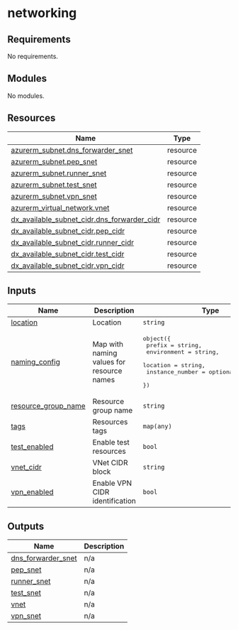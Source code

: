 # networking

<!-- BEGIN_TF_DOCS -->
## Requirements

No requirements.

## Modules

No modules.

## Resources

| Name | Type |
|------|------|
| [azurerm_subnet.dns_forwarder_snet](https://registry.terraform.io/providers/hashicorp/azurerm/latest/docs/resources/subnet) | resource |
| [azurerm_subnet.pep_snet](https://registry.terraform.io/providers/hashicorp/azurerm/latest/docs/resources/subnet) | resource |
| [azurerm_subnet.runner_snet](https://registry.terraform.io/providers/hashicorp/azurerm/latest/docs/resources/subnet) | resource |
| [azurerm_subnet.test_snet](https://registry.terraform.io/providers/hashicorp/azurerm/latest/docs/resources/subnet) | resource |
| [azurerm_subnet.vpn_snet](https://registry.terraform.io/providers/hashicorp/azurerm/latest/docs/resources/subnet) | resource |
| [azurerm_virtual_network.vnet](https://registry.terraform.io/providers/hashicorp/azurerm/latest/docs/resources/virtual_network) | resource |
| [dx_available_subnet_cidr.dns_forwarder_cidr](https://registry.terraform.io/providers/pagopa-dx/azure/latest/docs/resources/available_subnet_cidr) | resource |
| [dx_available_subnet_cidr.pep_cidr](https://registry.terraform.io/providers/pagopa-dx/azure/latest/docs/resources/available_subnet_cidr) | resource |
| [dx_available_subnet_cidr.runner_cidr](https://registry.terraform.io/providers/pagopa-dx/azure/latest/docs/resources/available_subnet_cidr) | resource |
| [dx_available_subnet_cidr.test_cidr](https://registry.terraform.io/providers/pagopa-dx/azure/latest/docs/resources/available_subnet_cidr) | resource |
| [dx_available_subnet_cidr.vpn_cidr](https://registry.terraform.io/providers/pagopa-dx/azure/latest/docs/resources/available_subnet_cidr) | resource |

## Inputs

| Name | Description | Type | Default | Required |
|------|-------------|------|---------|:--------:|
| <a name="input_location"></a> [location](#input\_location) | Location | `string` | n/a | yes |
| <a name="input_naming_config"></a> [naming\_config](#input\_naming\_config) | Map with naming values for resource names | <pre>object({<br/>    prefix          = string,<br/>    environment     = string,<br/>    location        = string,<br/>    instance_number = optional(number, 1),<br/>  })</pre> | n/a | yes |
| <a name="input_resource_group_name"></a> [resource\_group\_name](#input\_resource\_group\_name) | Resource group name | `string` | n/a | yes |
| <a name="input_tags"></a> [tags](#input\_tags) | Resources tags | `map(any)` | n/a | yes |
| <a name="input_test_enabled"></a> [test\_enabled](#input\_test\_enabled) | Enable test resources | `bool` | n/a | yes |
| <a name="input_vnet_cidr"></a> [vnet\_cidr](#input\_vnet\_cidr) | VNet CIDR block | `string` | n/a | yes |
| <a name="input_vpn_enabled"></a> [vpn\_enabled](#input\_vpn\_enabled) | Enable VPN CIDR identification | `bool` | n/a | yes |

## Outputs

| Name | Description |
|------|-------------|
| <a name="output_dns_forwarder_snet"></a> [dns\_forwarder\_snet](#output\_dns\_forwarder\_snet) | n/a |
| <a name="output_pep_snet"></a> [pep\_snet](#output\_pep\_snet) | n/a |
| <a name="output_runner_snet"></a> [runner\_snet](#output\_runner\_snet) | n/a |
| <a name="output_test_snet"></a> [test\_snet](#output\_test\_snet) | n/a |
| <a name="output_vnet"></a> [vnet](#output\_vnet) | n/a |
| <a name="output_vpn_snet"></a> [vpn\_snet](#output\_vpn\_snet) | n/a |
<!-- END_TF_DOCS -->
